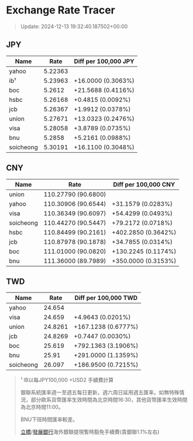 # Exchange Rate Tracer

> Update: 2024-12-13 19:32:40.187502+00:00

## JPY

| Name      |    Rate | Diff per 100,000 JPY   |
|-----------|---------|------------------------|
| yahoo     | 5.22363 |                        |
| ib¹       | 5.23963 | +16.0000 (0.3063%)     |
| boc       | 5.2612  | +21.5688 (0.4116%)     |
| hsbc      | 5.26168 | +0.4815 (0.0092%)      |
| jcb       | 5.26367 | +1.9912 (0.0378%)      |
| union     | 5.27671 | +13.0323 (0.2476%)     |
| visa      | 5.28058 | +3.8789 (0.0735%)      |
| bnu       | 5.2858  | +5.2161 (0.0988%)      |
| soicheong | 5.30191 | +16.1100 (0.3048%)     |

## CNY

| Name      | Rate                | Diff per 100,000 CNY   |
|-----------|---------------------|------------------------|
| union     | 110.27790	(90.6800) |                        |
| yahoo     | 110.30906	(90.6544) | +31.1579 (0.0283%)     |
| visa      | 110.36349	(90.6097) | +54.4299 (0.0493%)     |
| soicheong | 110.44270	(90.5447) | +79.2172 (0.0718%)     |
| hsbc      | 110.84499	(90.2161) | +402.2850 (0.3642%)    |
| jcb       | 110.87978	(90.1878) | +34.7855 (0.0314%)     |
| boc       | 111.01000	(90.0820) | +130.2245 (0.1174%)    |
| bnu       | 111.36000	(89.7989) | +350.0000 (0.3153%)    |

## TWD

| Name      |    Rate | Diff per 100,000 TWD   |
|-----------|---------|------------------------|
| yahoo     | 24.654  |                        |
| visa      | 24.659  | +4.9643 (0.0201%)      |
| union     | 24.8261 | +167.1238 (0.6777%)    |
| jcb       | 24.8269 | +0.7447 (0.0030%)      |
| boc       | 25.619  | +792.1363 (3.1906%)    |
| bnu       | 25.91   | +291.0000 (1.1359%)    |
| soicheong | 26.097  | +186.9500 (0.7215%)    |


> ¹ IB以每JPY100,000 +USD2 手續費計算
>
> 銀聯系統匯率週一至週五每日更新，週六周日延用週五匯率。如無特殊情況，部分歐系貨幣匯率生效時間為北京時間16:30，其他貨幣匯率生效時間為北京時間11:00。
>
> BNU下班時間匯率較差。
>
> [立橋](https://www.wlbank.com.mo/uploads/ueditor/file/20181211/1544536513900230.pdf)/[發展銀行](https://www.mdb.com.mo/Service_Charges_20230728.pdf)海外銀聯提現暫時豁免手續費(貴銀聯1.1%左右)

